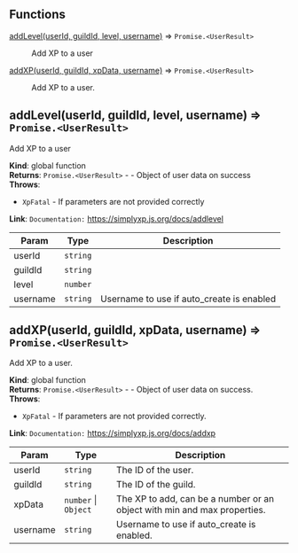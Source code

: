 ## Functions

<dl>
<dt><a href="#addLevel">addLevel(userId, guildId, level, username)</a> ⇒ <code>Promise.&lt;UserResult&gt;</code></dt>
<dd><p>Add XP to a user</p>
</dd>
<dt><a href="#addXP">addXP(userId, guildId, xpData, username)</a> ⇒ <code>Promise.&lt;UserResult&gt;</code></dt>
<dd><p>Add XP to a user.</p>
</dd>
</dl>

<a name="addLevel"></a>

## addLevel(userId, guildId, level, username) ⇒ <code>Promise.&lt;UserResult&gt;</code>

Add XP to a user

**Kind**: global function  
**Returns**: <code>Promise.&lt;UserResult&gt;</code> - - Object of user data on success  
**Throws**:

- <code>XpFatal</code> - If parameters are not provided correctly

**Link**: `Documentation:` https://simplyxp.js.org/docs/addlevel

| Param    | Type                | Description                               |
|----------|---------------------|-------------------------------------------|
| userId   | <code>string</code> |                                           |
| guildId  | <code>string</code> |                                           |
| level    | <code>number</code> |                                           |
| username | <code>string</code> | Username to use if auto_create is enabled |

<a name="addXP"></a>

## addXP(userId, guildId, xpData, username) ⇒ <code>Promise.&lt;UserResult&gt;</code>

Add XP to a user.

**Kind**: global function  
**Returns**: <code>Promise.&lt;UserResult&gt;</code> - - Object of user data on success.  
**Throws**:

- <code>XpFatal</code> - If parameters are not provided correctly.

**Link**: `Documentation:` https://simplyxp.js.org/docs/addxp

| Param    | Type                                       | Description                                                              |
|----------|--------------------------------------------|--------------------------------------------------------------------------|
| userId   | <code>string</code>                        | The ID of the user.                                                      |
| guildId  | <code>string</code>                        | The ID of the guild.                                                     |
| xpData   | <code>number</code> \| <code>Object</code> | The XP to add, can be a number or an object with min and max properties. |
| username | <code>string</code>                        | Username to use if auto_create is enabled.                               |

